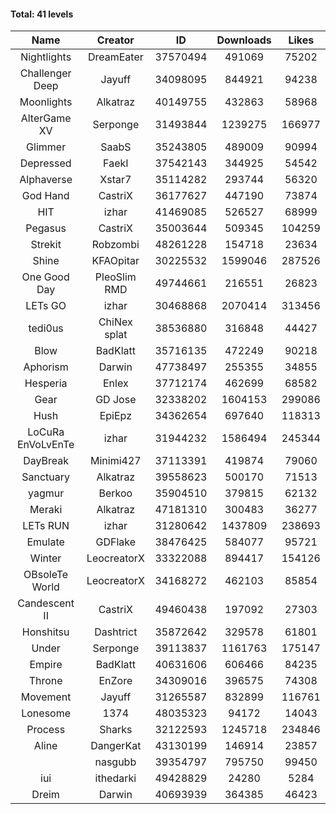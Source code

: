 #### Total: 41 levels

| Name | Creator | ID | Downloads | Likes |
|:---:|:---:|:---:|:---:|:---:|
| Nightlights | DreamEater | 37570494 | 491069 | 75202
| Challenger Deep | Jayuff | 34098095 | 844921 | 94238
| Moonlights | Alkatraz | 40149755 | 432863 | 58968
| AlterGame XV | Serponge | 31493844 | 1239275 | 166977
| Glimmer | SaabS | 35243805 | 489009 | 90994
| Depressed | FaekI | 37542143 | 344925 | 54542
| Alphaverse | Xstar7 | 35114282 | 293744 | 56320
| God Hand | CastriX | 36177627 | 447190 | 73874
| HIT | izhar | 41469085 | 526527 | 68999
| Pegasus | CastriX | 35003644 | 509345 | 104259
| Strekit | Robzombi | 48261228 | 154718 | 23634
| Shine | KFAOpitar | 30225532 | 1599046 | 287526
| One Good Day | PleoSlim RMD | 49744661 | 216551 | 26823
| LETs GO | izhar | 30468868 | 2070414 | 313456
| tedi0us | ChiNex splat | 38536880 | 316848 | 44427
| Blow | BadKlatt | 35716135 | 472249 | 90218
| Aphorism | Darwin | 47738497 | 255355 | 34855
| Hesperia | Enlex | 37712174 | 462699 | 68582
| Gear | GD Jose | 32338202 | 1604153 | 299086
| Hush | EpiEpz | 34362654 | 697640 | 118313
| LoCuRa EnVoLvEnTe | izhar | 31944232 | 1586494 | 245344
| DayBreak | Minimi427 | 37113391 | 419874 | 79060
| Sanctuary | Alkatraz | 39558623 | 500170 | 71513
| yagmur | Berkoo | 35904510 | 379815 | 62132
| Meraki | Alkatraz | 47181310 | 300483 | 36277
| LETs  RUN | izhar | 31280642 | 1437809 | 238693
| Emulate | GDFlake | 38476425 | 584077 | 95721
| Winter | LeocreatorX | 33322088 | 894417 | 154126
| OBsoleTe World | LeocreatorX | 34168272 | 462103 | 85854
| Candescent II | CastriX | 49460438 | 197092 | 27303
| Honshitsu | Dashtrict | 35872642 | 329578 | 61801
| Under | Serponge | 39113837 | 1161763 | 175147
| Empire | BadKlatt | 40631606 | 606466 | 84235
| Throne | EnZore | 34309016 | 396575 | 74308
| Movement | Jayuff | 31265587 | 832899 | 116761
| Lonesome | 1374 | 48035323 | 94172 | 14043
| Process | Sharks | 32122593 | 1245718 | 234846
| Aline | DangerKat | 43130199 | 146914 | 23857
|   | nasgubb | 39354797 | 795750 | 99450
| iui | ithedarki | 49428829 | 24280 | 5284
| Dreim | Darwin | 40693939 | 364385 | 46423
